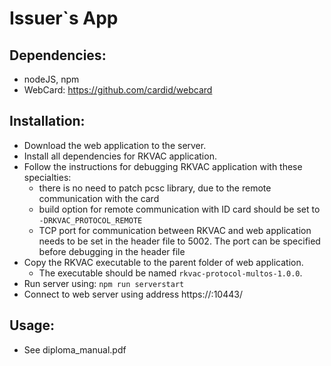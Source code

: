 # Issuer`s App

## Dependencies:
* nodeJS, npm
* WebCard: https://github.com/cardid/webcard

## Installation:
* Download the web application to the server.
* Install all dependencies for RKVAC application.
* Follow the instructions for debugging RKVAC application with these specialties:
  * there is no need to patch pcsc library, due to the remote communication with the card
  * build option for remote communication with ID card should be set to `-DRKVAC_PROTOCOL_REMOTE`
  * TCP port for communication between RKVAC and web application needs to be set in the header file to 5002. The port can be specified before debugging in the header file
* Copy the RKVAC executable to the parent folder of web application.
  * The executable should be named `rkvac-protocol-multos-1.0.0`.
* Run server using:
  `npm run serverstart`
* Connect to web server using address https://<server-address>:10443/

## Usage:
* See diploma_manual.pdf